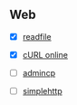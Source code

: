 ## Web

 * [x] [readfile](./readfile/README.md)
 
 * [x] [cURL online](./cURL_online/README.md)
 
 * [ ] [admincp](./admincp/README.md)
 
 * [ ] [simplehttp](./simplehttp/README.md)
